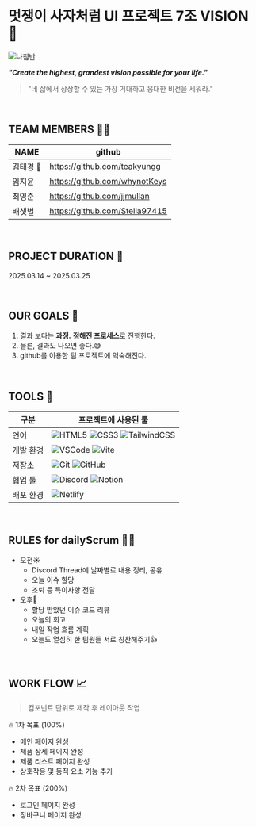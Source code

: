 # 멋쟁이 사자처럼 UI 프로젝트 7조 VISION 👾

![나침반](https://media.istockphoto.com/id/866605584/photo/arrow-of-a-compass-pointing-vision-text.jpg?s=612x612&w=0&k=20&c=DqAj0pyU_VqSDo29a_kS50ko3JpFGRANfnWzE67_ElY=)

**_"Create the highest, grandest vision possible for your life."_**

> "네 삶에서 상상할 수 있는 가장 거대하고 웅대한 비전을 세워라."

<br>

## TEAM MEMBERS 🧑‍💻

| NAME      | github                         |
| --------- | ------------------------------ |
| 김태경 👑 | https://github.com/teakyungg   |
| 임지윤    | https://github.com/whynotKeys  |
| 최영준    | https://github.com/jjmullan    |
| 배샛별    | https://github.com/Stella97415 |

<br>

## PROJECT DURATION 📆

2025.03.14 ~ 2025.03.25

<br>

## OUR GOALS 🎯 

1. 결과 보다는 **과정.** **정해진 프로세스**로 진행한다.
2. 물론, 결과도 나오면 좋다.😅
3. github를 이용한 팀 프로젝트에 익숙해진다.

<br>

## TOOLS 🔧

| 구분      | 프로젝트에 사용된 툴                                                                                                                                                                                                                                                                                                      |
| --------- | ------------------------------------------------------------------------------------------------------------------------------------------------------------------------------------------------------------------------------------------------------------------------------------------------------------------------- |
| 언어      | ![HTML5](https://img.shields.io/badge/HTML5-E34F26?style=for-the-badge&logo=html5&logoColor=white) ![CSS3](https://img.shields.io/badge/CSS3-1572B6?style=for-the-badge&logo=css3&logoColor=white) ![TailwindCSS](https://img.shields.io/badge/Tailwind_CSS-38B2AC?style=for-the-badge&logo=tailwind-css&logoColor=white) |
| 개발 환경 | ![VSCode](https://img.shields.io/badge/Visual_Studio_Code-0078D4?style=for-the-badge&logo=visual%20studio%20code&logoColor=white) ![Vite](https://img.shields.io/badge/Vite-646CFF?style=for-the-badge&logo=vite&logoColor=white)                                                                                         |
| 저장소    | ![Git](https://img.shields.io/badge/Git-F05032?style=for-the-badge&logo=git&logoColor=white) ![GitHub](https://img.shields.io/badge/GitHub-181717?style=for-the-badge&logo=github&logoColor=white)                                                                                                                        |
| 협업 툴   | ![Discord](https://img.shields.io/badge/Discord-7289DA?style=for-the-badge&logo=discord&logoColor=white) ![Notion](https://img.shields.io/badge/Notion-000000?style=for-the-badge&logo=notion&logoColor=white)                                                                                                            |
| 배포 환경 | ![Netlify](https://img.shields.io/badge/Netlify-00C7B7?style=for-the-badge&logo=netlify&logoColor=white)                                                                                                                                                                                                                  |

<br>

## RULES for dailyScrum 🧑‍🏫

- 오전☀️
    - Discord Thread에 날짜별로 내용 정리, 공유
    - 오늘 이슈 할당
    - 조퇴 등 특이사항 전달
- 오후🌙
    - 할당 받았던 이슈 코드 리뷰
    - 오늘의 회고
    - 내일 작업 흐름 계획
    - 오늘도 열심히 한 팀원들 서로 칭찬해주기👍

<br>

## WORK FLOW 📈

> 컴포넌트 단위로 제작 후 레이아웃 작업

🔥 1차 목표 (100%)

- 메인 페이지 완성
- 제품 상세 페이지 완성
- 제품 리스트 페이지 완성
- 상호작용 및 동적 요소 기능 추가

🔥 2차 목표 (200%)

- 로그인 페이지 완성
- 장바구니 페이지 완성
